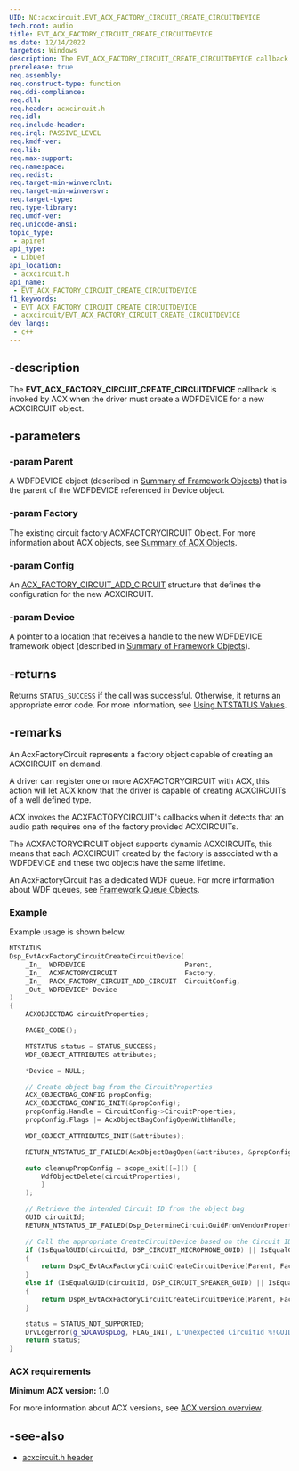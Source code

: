 ```yaml
---
UID: NC:acxcircuit.EVT_ACX_FACTORY_CIRCUIT_CREATE_CIRCUITDEVICE
tech.root: audio
title: EVT_ACX_FACTORY_CIRCUIT_CREATE_CIRCUITDEVICE
ms.date: 12/14/2022
targetos: Windows
description: The EVT_ACX_FACTORY_CIRCUIT_CREATE_CIRCUITDEVICE callback is invoked by ACX when the driver must create a WDFDEVICE for a new ACXCIRCUIT object.
prerelease: true
req.assembly: 
req.construct-type: function
req.ddi-compliance: 
req.dll: 
req.header: acxcircuit.h
req.idl: 
req.include-header: 
req.irql: PASSIVE_LEVEL
req.kmdf-ver: 
req.lib: 
req.max-support: 
req.namespace: 
req.redist: 
req.target-min-winverclnt: 
req.target-min-winversvr: 
req.target-type: 
req.type-library: 
req.umdf-ver: 
req.unicode-ansi: 
topic_type:
 - apiref
api_type:
 - LibDef
api_location:
 - acxcircuit.h
api_name:
 - EVT_ACX_FACTORY_CIRCUIT_CREATE_CIRCUITDEVICE
f1_keywords:
 - EVT_ACX_FACTORY_CIRCUIT_CREATE_CIRCUITDEVICE
 - acxcircuit/EVT_ACX_FACTORY_CIRCUIT_CREATE_CIRCUITDEVICE
dev_langs:
 - c++
---
```


## -description

The **EVT_ACX_FACTORY_CIRCUIT_CREATE_CIRCUITDEVICE** callback is invoked by ACX when the driver must create a WDFDEVICE for a new ACXCIRCUIT object.

## -parameters

### -param Parent

A WDFDEVICE object (described in  [Summary of Framework Objects](/windows-hardware/drivers/wdf/summary-of-framework-objects)) that is the parent of the WDFDEVICE referenced in Device object.

### -param Factory
 
The existing circuit factory ACXFACTORYCIRCUIT Object. For more information about ACX objects, see [Summary of ACX Objects](/windows-hardware/drivers/audio/acx-summary-of-objects).

### -param Config

An [ACX_FACTORY_CIRCUIT_ADD_CIRCUIT](ns-acxcircuit-acx_factory_circuit_add_circuit.md) structure that defines the configuration for the new ACXCIRCUIT.

### -param Device

A pointer to a location that receives a handle to the new  WDFDEVICE framework object (described in  [Summary of Framework Objects](/windows-hardware/drivers/wdf/summary-of-framework-objects)).

## -returns

Returns `STATUS_SUCCESS` if the call was successful. Otherwise, it returns an appropriate error code. For more information, see [Using NTSTATUS Values](/windows-hardware/drivers/kernel/using-ntstatus-values).


## -remarks

An AcxFactoryCircuit represents a factory object capable of creating an ACXCIRCUIT on demand.
 
A driver can register one or more ACXFACTORYCIRCUIT with ACX, this action will let ACX know that the driver is capable of creating ACXCIRCUITs of a well defined type.

ACX invokes the ACXFACTORYCIRCUIT's callbacks when it detects that an audio path requires one of the factory provided ACXCIRCUITs.

The ACXFACTORYCIRCUIT object supports dynamic ACXCIRCUITs, this means that each ACXCIRCUIT created by the factory is associated with a WDFDEVICE and these two objects have the same lifetime.

An AcxFactoryCircuit has a dedicated WDF queue. For more information about WDF queues, see [Framework Queue Objects](/windows-hardware/drivers/wdf/framework-queue-objects).

### Example

Example usage is shown below.

```cpp
NTSTATUS
Dsp_EvtAcxFactoryCircuitCreateCircuitDevice(
    _In_  WDFDEVICE                         Parent,
    _In_  ACXFACTORYCIRCUIT                 Factory,
    _In_  PACX_FACTORY_CIRCUIT_ADD_CIRCUIT  CircuitConfig,
    _Out_ WDFDEVICE* Device
)
{
    ACXOBJECTBAG circuitProperties;

    PAGED_CODE();

    NTSTATUS status = STATUS_SUCCESS;
    WDF_OBJECT_ATTRIBUTES attributes;

    *Device = NULL;

    // Create object bag from the CircuitProperties
    ACX_OBJECTBAG_CONFIG propConfig;
    ACX_OBJECTBAG_CONFIG_INIT(&propConfig);
    propConfig.Handle = CircuitConfig->CircuitProperties;
    propConfig.Flags |= AcxObjectBagConfigOpenWithHandle;

    WDF_OBJECT_ATTRIBUTES_INIT(&attributes);

    RETURN_NTSTATUS_IF_FAILED(AcxObjectBagOpen(&attributes, &propConfig, &circuitProperties));

    auto cleanupPropConfig = scope_exit([=]() {
        WdfObjectDelete(circuitProperties);
        }
    );

    // Retrieve the intended Circuit ID from the object bag
    GUID circuitId;
    RETURN_NTSTATUS_IF_FAILED(Dsp_DetermineCircuitGuidFromVendorProperties(circuitProperties, &circuitId));

    // Call the appropriate CreateCircuitDevice based on the Circuit ID
    if (IsEqualGUID(circuitId, DSP_CIRCUIT_MICROPHONE_GUID) || IsEqualGUID(circuitId, DSP_CIRCUIT_UNIVERSALJACK_CAPTURE_GUID))
    {
        return DspC_EvtAcxFactoryCircuitCreateCircuitDevice(Parent, Factory, CircuitConfig, Device);
    }
    else if (IsEqualGUID(circuitId, DSP_CIRCUIT_SPEAKER_GUID) || IsEqualGUID(circuitId, DSP_CIRCUIT_UNIVERSALJACK_RENDER_GUID))
    {
        return DspR_EvtAcxFactoryCircuitCreateCircuitDevice(Parent, Factory, CircuitConfig, Device);
    }

    status = STATUS_NOT_SUPPORTED;
    DrvLogError(g_SDCAVDspLog, FLAG_INIT, L"Unexpected CircuitId %!GUID!, %!STATUS!", &circuitId, status);
    return status;
}
```

### ACX requirements

**Minimum ACX version:** 1.0

For more information about ACX versions, see [ACX version overview](/windows-hardware/drivers/audio/acx-version-overview).

## -see-also

- [acxcircuit.h header](index.md)
